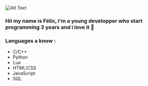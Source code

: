 ![Alt Text](https://media0.giphy.com/media/Wj7lNjMNDxSmc/giphy.gif?cid=ecf05e47f7ehfiwwg4s0ss0uqfops4rp7s7mm672frse7t6v&rid=giphy.gif)

### Hii my name is Félix, i'm a young developper who start programming 3 years and i love it 💖

### Languages a know :
* C/C++
* Python
* Lua
* HTML/CSS
* JavaScript
* SQL



